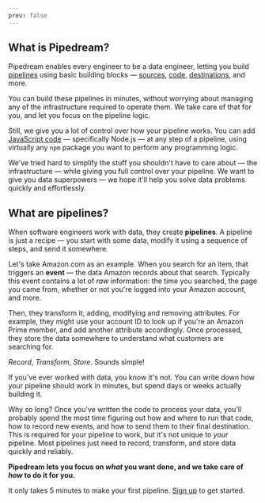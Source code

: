 ```yaml
---
prev: false
---
```


## What is Pipedream?

Pipedream enables every engineer to be a data engineer, letting you build [pipelines](#what-are-pipelines) using basic building blocks — [sources](/notebook/sources/), [code](/notebook/code/), [destinations](/notebook/destinations/), and more.

You can build these pipelines in minutes, without worrying about managing any of the infrastructure required to operate them. We take care of that for you, and let you focus on the pipeline logic.

Still, we give you a lot of control over how your pipeline works. You can add [JavaScript code](/notebook/code/) — specifically Node.js — at any step of a pipeline, using virtually any `npm` package you want to perform any programming logic.

We've tried hard to simplify the stuff you shouldn't have to care about — the infrastructure — while giving you full control over your pipeline. We want to give you data superpowers — we hope it'll help you solve data problems quickly and effortlessly.

## What are pipelines?

When software engineers work with data, they create **pipelines**. A pipeline is just a recipe — you start with some data, modify it using a sequence of steps, and send it somewhere.

Let's take Amazon.com as an example. When you search for an item, that triggers an **event** — the data Amazon records about that search. Typically this event contains a lot of _raw_ information: the time you searched, the page you came from, whether or not you're logged into your Amazon account, and more.

Then, they transform it, adding, modifying and removing attributes. For example, they might use your account ID to look up if you're an Amazon Prime member, and add another attribute accordingly. Once processed, they store the data somewhere to understand what customers are searching for.

_Record_, _Transform_, _Store_. Sounds simple!

If you've ever worked with data, you know it's not. You can write down how your pipeline should work in minutes, but spend days or weeks actually building it.

Why so long? Once you've written the code to process your data, you'll probably spend the most time figuring out how and where to run that code, how to record new events, and how to send them to their final destination. This is required for your pipeline to work, but it's not unique to _your_ pipeline. Most pipelines just need to record, transform, and store data quickly and reliably.

**Pipedream lets you focus on _what_ you want done, and we take care of _how_ to do it for you.**

It only takes 5 minutes to make your first pipeline. [Sign up](/sign-up/) to get started.

<Footer />
